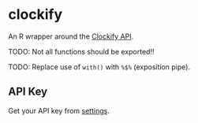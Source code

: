 # clockify

An R wrapper around the [Clockify API](https://clockify.me/developers-api).

TODO: Not all functions should be exported!!

TODO: Replace use of `with()` with `%$%` (exposition pipe).

## API Key

Get your API key from [settings](https://clockify.me/user/settings).
